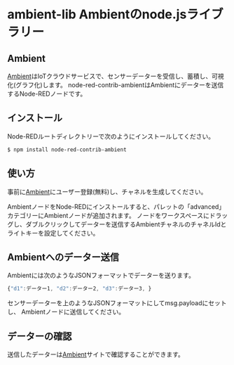# ambient-lib Ambientのnode.jsライブラリー

## Ambient
[Ambient](https://ambidata.io)はIoTクラウドサービスで、センサーデーターを受信し、蓄積し、可視化(グラフ化)します。
node-red-contrib-ambientはAmbientにデーターを送信するNode-REDノードです。

## インストール

Node-REDルートディレクトリーで次のようにインストールしてください。

```sh
$ npm install node-red-contrib-ambient
```

## 使い方

事前に[Ambient](https://ambidata.io)にユーザー登録(無料)し、チャネルを生成してください。

AmbientノードをNode-REDにインストールすると、パレットの「advanced」カテゴリーにAmbientノードが追加されます。
ノードをワークスペースにドラッグし、ダブルクリックしてデーターを送信するAmbientチャネルのチャネルIdとライトキーを設定してください。

## Ambientへのデーター送信

Ambientには次のようなJSONフォーマットでデーターを送ります。

```javascript
{"d1":データー1, "d2":データー2, "d3":データー3, }
```

センサーデーターを上のようなJSONフォーマットにしてmsg.payloadにセットし、
Ambientノードに送信してください。

## データーの確認

送信したデーターは[Ambient](https://ambidata.io)サイトで確認することができます。
